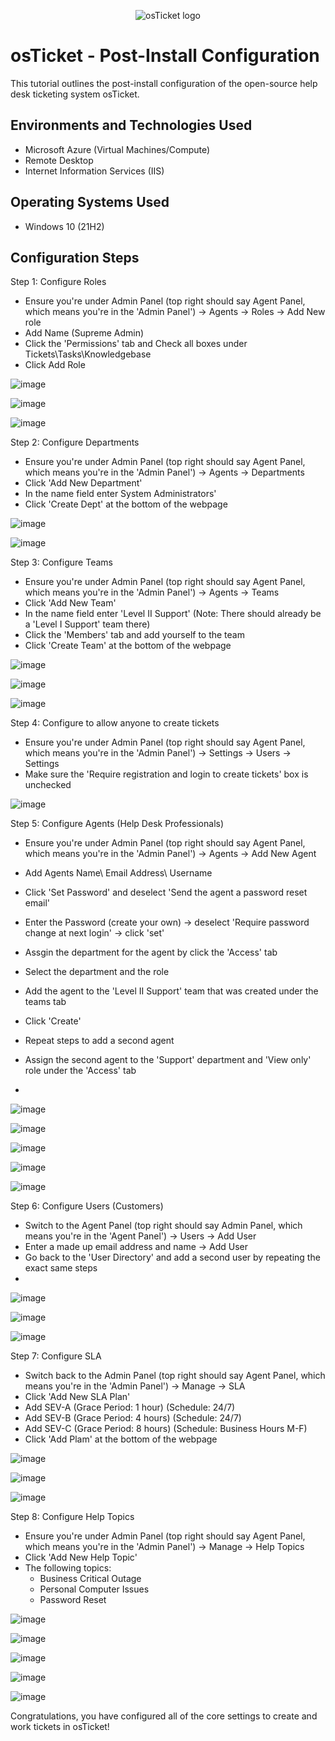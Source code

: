 <p align="center">
<img src="https://i.imgur.com/Clzj7Xs.png" alt="osTicket logo"/>
</p>

<h1>osTicket - Post-Install Configuration</h1>
This tutorial outlines the post-install configuration of the open-source help desk ticketing system osTicket.<br />



<h2>Environments and Technologies Used</h2>

- Microsoft Azure (Virtual Machines/Compute)
- Remote Desktop
- Internet Information Services (IIS)

<h2>Operating Systems Used </h2>

- Windows 10</b> (21H2)



<h2>Configuration Steps</h2>


Step 1: Configure Roles

- Ensure you're under Admin Panel (top right should say Agent Panel, which means you're in the 'Admin Panel') -> Agents -> Roles -> Add New role
- Add Name (Supreme Admin)
- Click the 'Permissions' tab and Check all boxes under Tickets\Tasks\Knowledgebase
- Click Add Role

  
![image](https://github.com/user-attachments/assets/2fb92f73-b56a-45db-9e6a-e131cf3ee585)

![image](https://github.com/user-attachments/assets/7491dae3-b6bf-49b0-a21b-3b6b8d492b89)

![image](https://github.com/user-attachments/assets/2ce04afe-8bf3-4c7b-a3ee-158e992ab314)



Step 2: Configure Departments

- Ensure you're under Admin Panel (top right should say Agent Panel, which means you're in the 'Admin Panel') -> Agents -> Departments
- Click 'Add New Department'
- In the name field enter System Administrators'
- Click 'Create Dept' at the bottom of the webpage



![image](https://github.com/user-attachments/assets/49e9bab0-2b14-45a9-b0cf-1ff8b488d643)

![image](https://github.com/user-attachments/assets/ac231d2f-5b02-4275-9c7f-0324a5e2603d)



Step 3: Configure Teams

- Ensure you're under Admin Panel (top right should say Agent Panel, which means you're in the 'Admin Panel') -> Agents -> Teams
- Click 'Add New Team'
- In the name field enter 'Level II Support' (Note: There should already be a 'Level I Support' team there)
- Click the 'Members' tab and add yourself to the team
- Click 'Create Team' at the bottom of the webpage


![image](https://github.com/user-attachments/assets/d28f74ad-58db-413e-8402-e93a2fcf6f49)

![image](https://github.com/user-attachments/assets/df3b1a82-c5a3-4e5e-b09a-bf4855d7e560)

![image](https://github.com/user-attachments/assets/7b2ac68d-637b-4250-85d3-826ae95e4d33)



Step 4: Configure to allow anyone to create tickets

-  Ensure you're under Admin Panel (top right should say Agent Panel, which means you're in the 'Admin Panel') -> Settings -> Users -> Settings
-  Make sure the 'Require registration and login to create tickets' box is unchecked

![image](https://github.com/user-attachments/assets/742c1679-29e7-4447-9631-d7a18db02ca0)



Step 5: Configure Agents (Help Desk Professionals)

- Ensure you're under Admin Panel (top right should say Agent Panel, which means you're in the 'Admin Panel') -> Agents -> Add New Agent
- Add Agents Name\ Email Address\ Username
- Click 'Set Password' and deselect 'Send the agent a password reset email'
- Enter the Password (create your own) -> deselect 'Require password change at next login' -> click 'set'
- Assgin the department for the agent by click the 'Access' tab
- Select the department and the role
- Add the agent to the 'Level II Support' team that was created under the teams tab
- Click 'Create'
- Repeat steps to add a second agent
- Assign the second agent to the 'Support' department and 'View only' role under the 'Access' tab

- 
![image](https://github.com/user-attachments/assets/bfbb3a92-817a-446b-8937-d7d4d27e99d6)

![image](https://github.com/user-attachments/assets/210b9078-e85c-4745-87dd-f2c87eea5606)

![image](https://github.com/user-attachments/assets/d5246039-2453-4d77-a982-e2d4542e6551)

![image](https://github.com/user-attachments/assets/b1e90232-6b48-4d12-b86e-5fe3314c5f9a)

![image](https://github.com/user-attachments/assets/4d279b7f-f5d5-4110-965a-3c06e5064a28)



Step 6: Configure Users (Customers)

- Switch to the Agent Panel (top right should say Admin Panel, which means you're in the 'Agent Panel') -> Users -> Add User
- Enter a made up email address and name -> Add User
- Go back to the 'User Directory' and add a second user by repeating the exact same steps
- 

![image](https://github.com/user-attachments/assets/886a04bf-09b0-4511-83f7-b38928a98bc9)

![image](https://github.com/user-attachments/assets/077eafe1-b0be-468f-9b3c-ca56e1e141c1)

![image](https://github.com/user-attachments/assets/ecdc862c-8663-4563-bd8a-6b81b52f755c)



Step 7: Configure SLA

- Switch back to the Admin Panel (top right should say Agent Panel, which means you're in the 'Admin Panel')  -> Manage -> SLA
- Click 'Add New SLA Plan'
- Add SEV-A (Grace Period: 1 hour) (Schedule: 24/7)
- Add SEV-B (Grace Period: 4 hours) (Schedule: 24/7)
- Add SEV-C (Grace Period: 8 hours) (Schedule: Business Hours M-F)
- Click 'Add Plam' at the bottom of the webpage

![image](https://github.com/user-attachments/assets/1483c1b6-757c-4f88-bc81-df8bb8498dc9)

![image](https://github.com/user-attachments/assets/befdf785-ef24-4d3b-813c-ef37d594b809)

![image](https://github.com/user-attachments/assets/2de95311-a155-4016-835e-00cc14ef1a5a)



Step 8: Configure Help Topics

- Ensure you're under Admin Panel (top right should say Agent Panel, which means you're in the 'Admin Panel') -> Manage -> Help Topics
- Click 'Add New Help Topic'
- The following topics:
    - Business Critical Outage
    - Personal Computer Issues
    - Password Reset

![image](https://github.com/user-attachments/assets/a3bf6eb4-e9e9-41d3-8913-8a51270d7f55)

![image](https://github.com/user-attachments/assets/d437249a-eb18-4acf-b4f1-bb3682d9ed16)

![image](https://github.com/user-attachments/assets/9f5b3278-e1c9-48aa-8a85-8782e50daa9e)

![image](https://github.com/user-attachments/assets/05810ebc-87ef-4ebf-b430-d0903f0170bb)

![image](https://github.com/user-attachments/assets/4d707605-cf6f-481f-9b6d-bca66015f32e)



Congratulations, you have configured all of the core settings to create and work tickets in osTicket! 



